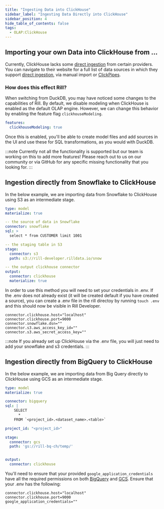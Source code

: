 ```yaml
---
title: "Ingesting Data into ClickHouse"
sidebar_label: "Ingesting Data Directly into ClickHouse"
sidebar_position: 4
hide_table_of_contents: false
tags:
  - OLAP:ClickHouse
---
```


## Importing your own Data into ClickHouse from ...

Currently, ClickHouse lacks some [direct ingestion](https://clickhouse.com/docs/en/migrations/snowflake) from certain providers. You can navigate to their website for a full list of data sources in which they support [direct ingestion](https://clickhouse.com/docs/en/integrations), via manual import or [ClickPipes](https://clickhouse.com/cloud/clickpipes).

### How does this effect Rill?

When switching from DuckDB, you may have noticed some changes to the capabilities of Rill. By default, we disable modeling when ClickHouse is enabled as the default OLAP engine. However, we can change this behavior by enabling the feature flag `clickhouseModeling`.

```yaml
features:
  clickhouseModeling: true
  ```

Once this is enabled, you'll be able to create model files and add sources in the UI and use these for SQL transformations, as you would with DuckDB. 

:::note
Currently not all the functionality is supported but our team is working on this to add more features! Please reach out to us on our community or via GitHub for any specific missing functionality that you looking for.
:::

## Ingestion directly from Snowflake to ClickHouse

In the below example, we are importing data from Snowflake to ClickHouse using S3 as an intermediate stage.
```yaml
type: model
materialize: true 

-- the source of data in Snowflake
connector: snowflake
sql: >
  select * from CUSTOMER limit 1001

-- the staging table in S3
stage:
  connector: s3
  path: s3://rill-developer.rilldata.io/snow

-- the output clickhouse connector
output:
  connector: clickhouse
  materialize: true
```

In order to use this method you will need to set your credentials in .env. If the .env does not already exist (it will be created default if you have created a source), you can create a .env file in the rill directoy by running `touch .env` and this should now be visible in Rill Developer.

```
connector.clickhouse.host="localhost"
connector.clickhouse.port=9000
connector.snowflake.dsn=""
connector.s3.aws_access_key_id=""
connector.s3.aws_secret_access_key=""
```
:::note
If you already set up ClickHouse via the .env file, you will just need to add your snowflake and s3 credentials.
:::


## Ingestion directly from BigQuery to ClickHouse

In the below example, we are importing data from Big Query directly to ClickHouse using GCS as an intermediate stage.


```yaml
type: model
materialize: true 

connector: bigquery
sql: |
    SELECT
      *
    FROM `<project_id>.<dataset_name>.<table>`

project_id: "<project_id>"

stage:
  connector: gcs
  path: 'gs://rill-bq-ch/temp/'


output:
  connector: clickhouse
```

You'll need to ensure that your provided `google_application_credentials` have all the required permissions on both [BigQuery](https://cloud.google.com/bigquery/docs/access-control) and [GCS](https://cloud.google.com/storage/docs/access-control/iam-roles). Ensure that your .env has the following:

```
connector.clickhouse.host="localhost"
connector.clickhouse.port=9000
google_application_credentials=""
```
